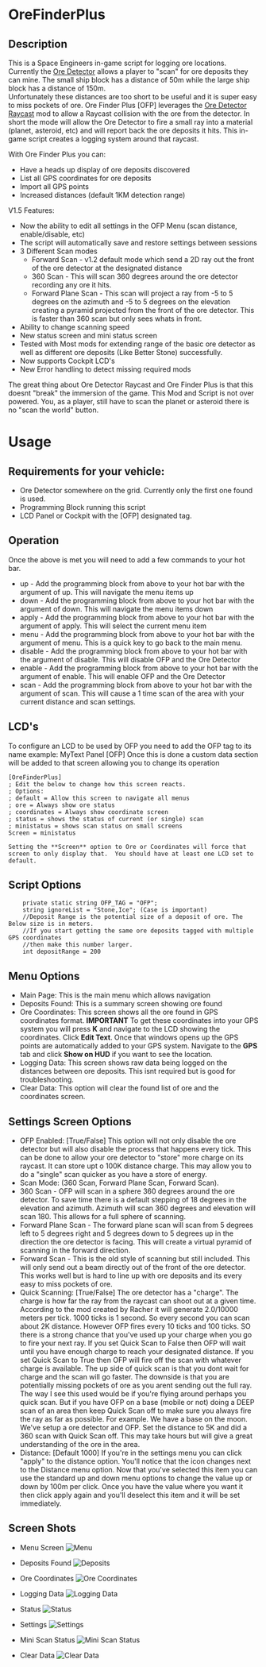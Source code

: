 # OreFinderPlus
## Description
 This is a Space Engineers in-game script for logging ore locations.  Currently the [Ore Detector](https://github.com/malware-dev/MDK-SE/wiki/Sandbox.ModAPI.Ingame.IMyOreDetector) allows a player to "scan" for ore deposits they can mine.
 The small ship block has a distance of 50m while the large ship block has a distance of 150m.  
 Unfortunately these distances are too short to be useful and it is super easy to miss pockets of ore.  Ore Finder Plus [OFP] leverages the [Ore Detector Raycast](https://steamcommunity.com/sharedfiles/filedetails/?id=1967157772) mod to allow a Raycast collision with the ore from the detector.  In short the mode will allow the Ore Detector to fire a 
 small ray into a material (planet, asteroid, etc) and will report back the ore deposits it hits.  This in-game script creates a logging system around that raycast.

 With Ore Finder Plus you can:
 * Have a heads up display of ore deposits discovered
 * List all GPS coordinates for ore deposits
 * Import all GPS points
 * Increased distances (default 1KM detection range)
 
 V1.5 Features:
 * Now the ability to edit all settings in the OFP Menu (scan distance, enable/disable, etc)
 * The script will automatically save and restore settings between sessions
 * 3 Different Scan modes
   * Forward Scan - v1.2 default mode which send a 2D ray out the front of the ore detector at the designated distance
   * 360 Scan - This will scan 360 degrees around the ore detector recording any ore it hits.
   * Forward Plane Scan - This scan will project a ray from -5 to 5 degrees on the azimuth and -5 to 5 degrees on the elevation creating a pyramid projected from the front of the ore detector.  This is faster than 360 scan but only sees whats in front.
 * Ability to change scanning speed
 * New status screen and mini status screen
 * Tested with Most mods for extending range of the basic ore detector as well as different ore deposits (Like Better Stone) successfully.
 * Now supports Cockpit LCD's
 * New Error handling to detect missing required mods

 The great thing about Ore Detector Raycast and Ore Finder Plus is that this doesnt "break" the immersion of the game.  This Mod and Script is not over powered.  You, as a player, still have to scan the planet or asteroid there is no "scan the world" button.

 # Usage
 ## Requirements for your vehicle:
 * Ore Detector somewhere on the grid.  Currently only the first one found is used.
 * Programming Block running this script
 * LCD Panel or Cockpit with the [OFP] designated tag.

 ## Operation
 Once the above is met you will need to add a few commands to your hot bar.
 * up - Add the programming block from above to your hot bar with the argument of up.  This will navigate the menu items up
 * down - Add the programming block from above to your hot bar with the argument of down.  This will navigate the menu items down
 * apply - Add the programming block from above to your hot bar with the argument of apply.  This will select the current menu item
 * menu - Add the programming block from above to your hot bar with the argument of menu.  This is a quick key to go back to the main menu.
 * disable - Add the programming block from above to your hot bar with the argument of disable. This will disable OFP and the Ore Detector
 * enable - Add the programming block from above to your hot bar with the argument of enable. This will enable OFP and the Ore Detector
 * scan - Add the programming block from above to your hot bar with the argument of scan. This will cause a 1 time scan of the area with your current distance and scan settings.
 
  ## LCD's
  To configure an LCD to be used by OFP you need to add the OFP tag to its name
  example: MyText Panel [OFP]
  Once this is done a custom data section will be added to that screen allowing you to change its operation
```
[OreFinderPlus]
; Edit the below to change how this screen reacts.
; Options:
; default = Allow this screen to navigate all menus
; ore = Always show ore status
; coordinates = Always show coordinate screen
; status = shows the status of current (or single) scan
; ministatus = shows scan status on small screens
Screen = ministatus
```    


    
    Setting the **Screen** option to Ore or Coordinates will force that screen to only display that.  You should have at least one LCD set to default.

## Script Options
```
    private static string OFP_TAG = "OFP";
    string ignoreList = "Stone,Ice"; (Case is important)
    //Deposit Range is the potential size of a deposit of ore. The Below size is in meters.
    //If you start getting the same ore deposits tagged with multiple GPS coordinates
    //then make this number larger.
    int depositRange = 200
```


 ## Menu Options
 * Main Page: This is the main menu which allows navigation
 * Deposits Found: This is a summary screen showing ore found
 * Ore Coordinates: This screen shows all the ore found in GPS coordinates format.  **IMPORTANT** To get these coordinates into your GPS system you will press **K** and navigate to the LCD showing the coordinates.  Click **Edit Text**.  Once that windows opens up the GPS points are automatically added to your GPS system.  Navigate to the **GPS** tab and click **Show on HUD** if you want to see  the location.
 * Logging Data: This screen shows raw data being logged on the distances between ore deposits.  This isnt required but is good for troubleshooting.
 * Clear Data: This option will clear the found list of ore and the coordinates screen.

 ## Settings Screen Options
 * OFP Enabled: [True/False] This option will not only disable the ore detector but will also disable the process that happens every tick.  This can be done to allow your ore detector to "store" more charge on its raycast.  It can store upt o 100K distance charge.  This may allow you to do a "single" scan quicker as you have a store of energy.
 * Scan Mode: (360 Scan, Forward Plane Scan, Forward Scan).
  * 360 Scan - OFP will scan in a sphere 360 degrees around the ore detector.  To save time there is a default stepping of 18 degrees in the elevation and azimuth.  Azimuth will scan 360 degrees and elevation will scan 180.  This allows for a full sphere of scanning.  
   * Forward Plane Scan - The forward plane scan will scan from 5 degrees left to 5 degrees right and 5 degrees down to 5 degrees up in the direction the ore detector is facing.  This will create a virtual pyramid of scanning in the forward direction.
   * Forward Scan - This is the old style of scanning but still included.  This will only send out a beam directly out of the front of the ore detector.  This works well but is hard to line up with ore deposits and its every easy to miss pockets of ore.
  * Quick Scanning: [True/False] The ore detector has a "charge".  The charge is how far the ray from the raycast can shoot out at a given time.  According to the mod created by Racher it will generate 2.0/10000 meters per tick.  1000 ticks is 1 second.  So every second you can scan about 2K distance.  However OFP fires every 10 ticks and 100 ticks.  SO there is a strong chance that you've used up your charge when you go to fire your next ray.  If you set Quick Scan to False then OFP will wait until you have enough charge to reach your designated distance.   If you set Quick Scan to True then OFP will fire off the scan with whatever charge is available.  The up side of quick scan is that you dont wait for charge and the scan will go faster.   The downside is that you are potentially missing pockets of ore as you arent sending out the full ray.  The way I see this used would be if you're flying around perhaps you quick scan.  But if you have OFP on a base (mobile or not) doing a DEEP scan of an area then keep Quick Scan off to make sure you always fire the ray as far as possible.  For example.  We have a base on the moon.  We've setup a ore detector and OFP.  Set the distance to 5K and did a 360 scan with Quick Scan off.  This may take hours but will give a great understanding of the ore in the area.
   * Distance: [Default 1000] If you're in the settings menu you can click "apply" to the distance option.   You'll notice that the icon changes next to the Distance menu option.   Now that you've selected this item you can use the standard up and down menu options to change the value up or down by 100m per click.  Once you have the value where you want it then click apply again and you'll deselect this item and it will be set immediately.
 ## Screen Shots
 * Menu Screen
 ![Menu](https://raw.githubusercontent.com/dlaflotte/OreFinderPlus/master/images/Menu1.3.PNG)
 
 * Deposits Found
 ![Deposits](https://github.com/dlaflotte/OreFinderPlus/blob/master/images/Deposits%20Found.PNG?raw=true)
 
 * Ore Coordinates
 ![Ore Coordinates](https://github.com/dlaflotte/OreFinderPlus/blob/master/images/Ore%20Coordinates.PNG?raw=true)

 * Logging Data
 ![Logging Data](https://github.com/dlaflotte/OreFinderPlus/blob/master/images/Logging%20Data.PNG?raw=true)

 * Status
 ![Status](https://github.com/dlaflotte/OreFinderPlus/blob/master/images/ScanStatusFull.PNG?raw=true)

 * Settings
 ![Settings](https://github.com/dlaflotte/OreFinderPlus/blob/master/images/settings.PNG?raw=true)

 * Mini Scan Status
 ![Mini Scan Status](https://github.com/dlaflotte/OreFinderPlus/blob/master/images/ScanStatusMini.PNG?raw=true)
 
 * Clear Data
 ![Clear Data](https://github.com/dlaflotte/OreFinderPlus/blob/master/images/Clear%20Data.PNG?raw=true)

